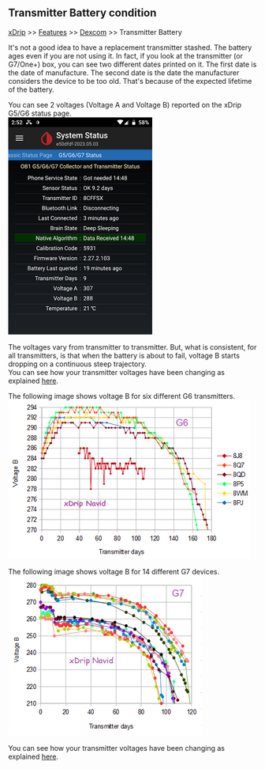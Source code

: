 ## Transmitter Battery condition
[xDrip](../README.md) >> [Features](./Features_page.md) >> [Dexcom](./Dexcom_page.md) >> Transmitter Battery  
  
It's not a good idea to have a replacement transmitter stashed.  The battery ages even if you are not using it.  In fact, if you look at the transmitter (or G7/One+) box, you can see two different dates printed on it.  The first date is the date of manufacture.  The second date is the date the manufacturer considers the device to be too old.  That's because of the expected lifetime of the battery.  
  
You can see 2 voltages (Voltage A and Voltage B) reported on the xDrip G5/G6 status page.  
![](./images/system-status-pg.png)  
  
The voltages vary from transmitter to transmitter.  But, what is consistent, for all transmitters, is that when the battery is about to fail, voltage B starts dropping on a continuous steep trajectory.  
You can see how your transmitter voltages have been changing as explained [here](./Dexcom/BatteryVoltageLogs.md).  
  
The following image shows voltage B for six different G6 transmitters.  
![](./Dexcom/images/voltage_b_trend.png)  

The following image shows voltage B for 14 different G7 devices.  
![](./Dexcom/images/G7_Vb_trend.png)  
  
You can see how your transmitter voltages have been changing as explained [here](./Dexcom/BatteryVoltageLogs.md).  
  
